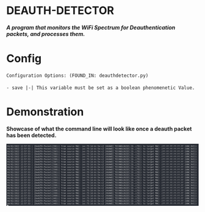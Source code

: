 # DEAUTH-DETECTOR #

___A program that monitors the WiFi Spectrum for Deauthentication packets, and processes them.___

Config
=============

    Configuration Options: (FOUND_IN: deauthdetector.py)
    
    - save |-| This variable must be set as a boolean phenomenetic Value.

Demonstration
=============
**Showcase of what the command line will look like once a deauth packet has been detected.**

![alt text](https://github.com/ethicalpunk/deauth-detector/blob/main/docs/img_1.png)
